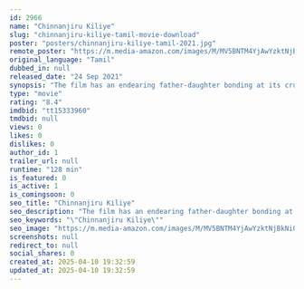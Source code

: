 ```yaml
---
id: 2966
name: "Chinnanjiru Kiliye"
slug: "chinnanjiru-kiliye-tamil-movie-download"
poster: "posters/chinnanjiru-kiliye-tamil-2021.jpg"
remote_poster: "https://m.media-amazon.com/images/M/MV5BNTM4YjAwYzktNjBkNi00NTdhLTgzOTctOWYyNWUyZTgzZjBlXkEyXkFqcGdeQXVyMTI1NDEyNTM5._V1_SX300.jpg"
original_language: "Tamil"
dubbed_in: null
released_date: "24 Sep 2021"
synopsis: "The film has an endearing father-daughter bonding at its crux. The protagonist is someone who comes from a family that traditionally practices natural medicine. He also encourages people to follow it instead of allopathy. At one p..."
type: "movie"
rating: "8.4"
imdbid: "tt15333960"
tmdbid: null
views: 0
likes: 0
dislikes: 0
author_id: 1
trailer_url: null
runtime: "128 min"
is_featured: 0
is_active: 1
is_comingsoon: 0
seo_title: "Chinnanjiru Kiliye"
seo_description: "The film has an endearing father-daughter bonding at its crux. The protagonist is someone who comes from a family that traditionally practices natural medicine. He also encourages people to follow it instead of allopathy. At one p..."
seo_keywords: "\"Chinnanjiru Kiliye\""
seo_image: "https://m.media-amazon.com/images/M/MV5BNTM4YjAwYzktNjBkNi00NTdhLTgzOTctOWYyNWUyZTgzZjBlXkEyXkFqcGdeQXVyMTI1NDEyNTM5._V1_SX300.jpg"
screenshots: null
redirect_to: null
social_shares: 0
created_at: 2025-04-10 19:32:59
updated_at: 2025-04-10 19:32:59
---
```


